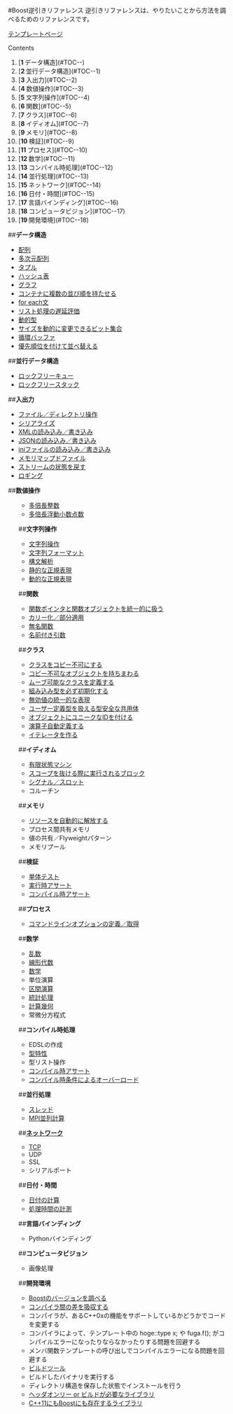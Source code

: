 #Boost逆引きリファレンス
逆引きリファレンスは、やりたいことから方法を調べるためのリファレンスです。

[テンプレートページ](https://sites.google.com/site/boostjp/tips/template_page)


Contents
<ol class='goog-toc'><li class='goog-toc'>[<strong>1 </strong>データ構造](#TOC--)</li><li class='goog-toc'>[<strong>2 </strong>並行データ構造](#TOC--1)</li><li class='goog-toc'>[<strong>3 </strong>入出力](#TOC--2)</li><li class='goog-toc'>[<strong>4 </strong>数値操作](#TOC--3)</li><li class='goog-toc'>[<strong>5 </strong>文字列操作](#TOC--4)</li><li class='goog-toc'>[<strong>6 </strong>関数](#TOC--5)</li><li class='goog-toc'>[<strong>7 </strong>クラス](#TOC--6)</li><li class='goog-toc'>[<strong>8 </strong>イディオム](#TOC--7)</li><li class='goog-toc'>[<strong>9 </strong>メモリ](#TOC--8)</li><li class='goog-toc'>[<strong>10 </strong>検証](#TOC--9)</li><li class='goog-toc'>[<strong>11 </strong>プロセス](#TOC--10)</li><li class='goog-toc'>[<strong>12 </strong>数学](#TOC--11)</li><li class='goog-toc'>[<strong>13 </strong>コンパイル時処理](#TOC--12)</li><li class='goog-toc'>[<strong>14 </strong>並行処理](#TOC--13)</li><li class='goog-toc'>[<strong>15 </strong>ネットワーク](#TOC--14)</li><li class='goog-toc'>[<strong>16 </strong>日付・時間](#TOC--15)</li><li class='goog-toc'>[<strong>17 </strong>言語バインディング](#TOC--16)</li><li class='goog-toc'>[<strong>18 </strong>コンピュータビジョン](#TOC--17)</li><li class='goog-toc'>[<strong>19 </strong>開発環境](#TOC--18)</li></ol>




##<b>データ構造</b>

- [配列](https://sites.google.com/site/boostjp/tips/array)
- [多次元配列](https://sites.google.com/site/boostjp/tips/multi_array)
- [タプル](https://sites.google.com/site/boostjp/tips/tuple)
- [ハッシュ表](https://sites.google.com/site/boostjp/tips/hashmap)
- [グラフ](https://sites.google.com/site/boostjp/tips/graph)
- [コンテナに複数の並び順を持たせる](https://sites.google.com/site/boostjp/tips/multi_index)
- [for each文](https://sites.google.com/site/boostjp/tips/foreach)
- [リスト処理の遅延評価](https://sites.google.com/site/boostjp/tips/list)
- [動的型](https://sites.google.com/site/boostjp/tips/dynamic_type)
- [サイズを動的に変更できるビット集合](https://sites.google.com/site/boostjp/tips/dynamic_bitset)
- [循環バッファ](https://sites.google.com/site/boostjp/tips/circular_buffer)
- [優先順位を付けて並べ替える](https://sites.google.com/site/boostjp/tips/priority_sort)

##<b>並行データ構造</b>

- [ロックフリーキュー](https://sites.google.com/site/boostjp/tips/lockfree-queue)
- [ロックフリースタック](https://sites.google.com/site/boostjp/tips/lockfree-stack)

##<b>入出力</b>

- [ファイル／ディレクトリ操作](https://sites.google.com/site/boostjp/tips/filesystem)
- [シリアライズ](https://sites.google.com/site/boostjp/tips/serialize)
- [XMLの読み込み／書き込み](https://sites.google.com/site/boostjp/tips/xml)
- [JSONの読み込み／書き込み](https://sites.google.com/site/boostjp/tips/json)
- [iniファイルの読み込み／書き込み](https://sites.google.com/site/boostjp/tips/ini)
- [メモリマップドファイル](https://sites.google.com/site/boostjp/tips/memory_mapped_file)
- [ストリームの状態を戻す](https://sites.google.com/site/boostjp/tips/io_state)
- [ロギング](https://sites.google.com/site/boostjp/tips/logging)

##<b>数値操作</b>
<ul/>


- [多倍長整数](https://sites.google.com/site/boostjp/tips/multiprec-int)
- [多倍長浮動小数点数](https://sites.google.com/site/boostjp/tips/multiprec-float)

##<b>文字列操作</b>

- [文字列操作](https://sites.google.com/site/boostjp/tips/string_algo)
- [文字列フォーマット](https://sites.google.com/site/boostjp/tips/format)
- [構文解析](https://sites.google.com/site/boostjp/tips/parser)
- [静的な正規表現](https://sites.google.com/site/boostjp/tips/static_regex)
- [動的な正規表現](https://sites.google.com/site/boostjp/tips/dynamic_regex)

##<b>関数</b>

- [関数ポインタと関数オブジェクトを統一的に扱う](https://sites.google.com/site/boostjp/tips/function)
- [カリー化／部分適用](https://sites.google.com/site/boostjp/tips/partial_eval)
- [無名関数](https://sites.google.com/site/boostjp/tips/lambda)
- [名前付き引数](https://sites.google.com/site/boostjp/tips/named_parameter)

##<b>クラス</b>

- [クラスをコピー不可にする](https://sites.google.com/site/boostjp/tips/noncopyable)
- [コピー不可なオブジェクトを持ちまわる](https://sites.google.com/site/boostjp/tips/noncopyable_container)
- [ムーブ可能なクラスを定義する](https://sites.google.com/site/boostjp/tips/move)
- [組み込み型を必ず初期化する](https://sites.google.com/site/boostjp/tips/initialize)
- [無効値の統一的な表現](https://sites.google.com/site/boostjp/tips/optional)
- [ユーザー定義型を扱える型安全な共用体](https://sites.google.com/site/boostjp/tips/variant)
- [オブジェクトにユニークなIDを付ける](https://sites.google.com/site/boostjp/tips/uuid)
- [演算子自動定義する](https://sites.google.com/site/boostjp/tips/operators)
- [イテレータを作る](https://sites.google.com/site/boostjp/tips/iterator)

##<b>イディオム</b>

- [有限状態マシン](https://sites.google.com/site/boostjp/tips/finite_state_machine)
- [スコープを抜ける際に実行されるブロック](https://sites.google.com/site/boostjp/tips/scope_guard)
- [シグナル／スロット](https://sites.google.com/site/boostjp/tips/signals)
- コルーチン

##<b>メモリ</b>

- [リソースを自動的に解放する](https://sites.google.com/site/boostjp/tips/smart_ptr)
- プロセス間共有メモリ
- 値の共有／Flyweightパターン
- メモリプール

##<b>検証</b>


- [単体テスト](https://sites.google.com/site/boostjp/tips/unit_test)
- [実行時アサート](https://sites.google.com/site/boostjp/tips/dynamic_assert)
- [コンパイル時アサート](https://sites.google.com/site/boostjp/tips/static_assert)

##<b>プロセス</b>


- [コマンドラインオプションの定義／取得](https://sites.google.com/site/boostjp/tips/program_options)

##<b>数学</b>

- [乱数](https://sites.google.com/site/boostjp/tips/random)
- [線形代数](https://sites.google.com/site/boostjp/tips/linear-algebra)
- [数学](https://sites.google.com/site/boostjp/tips/math)
- 単位演算
- [区間演算](https://sites.google.com/site/boostjp/tips/interval_arithmetic)
- [統計処理](https://sites.google.com/site/boostjp/tips/statistics)
- [計算幾何](https://sites.google.com/site/boostjp/tips/geometry)
- 常微分方程式

##<b>コンパイル時処理</b>

- EDSLの作成
- [型特性](https://sites.google.com/site/boostjp/tips/type_traits)
- 型リスト操作
- [コンパイル時アサート](https://sites.google.com/site/boostjp/tips/static_assert)
- [コンパイル時条件によるオーバーロード](https://sites.google.com/site/boostjp/tips/constcond_overload)

##<b>並行処理</b>


- [スレッド](https://sites.google.com/site/boostjp/tips/thread)
- [MPI並列計算](https://sites.google.com/site/boostjp/tips/mpi)

##<b>[ネットワーク](https://sites.google.com/site/boostjp/tips/network)</b>

- [TCP](https://sites.google.com/site/boostjp/tips/network/tcp)
- UDP
- SSL
- シリアルポート

##<b>日付・時間</b>


- [日付の計算](https://sites.google.com/site/boostjp/tips/date_time)
- [処理時間の計測](https://sites.google.com/site/boostjp/tips/timer)

##<b>言語バインディング</b>


- Pythonバインディング

##<b>コンピュータビジョン</b>


- 画像処理

##<b>開発環境</b>

- [Boostのバージョンを調べる](https://sites.google.com/site/boostjp/tips/version)
- [コンパイラ間の差を吸収する](https://sites.google.com/site/boostjp/tips/config)
- コンパイラが、あるC++0xの機能をサポートしているかどうかでコードを変更する
- コンパイラによって、テンプレート中の hoge<T>::type x; や fuga.f(); がコンパイルエラーになったりならなかったりする問題を回避する
- メンバ関数テンプレートの呼び出しでコンパイルエラーになる問題を回避する
- [ビルドツール](https://sites.google.com/site/boostjp/tips/build)
- ビルドしたバイナリを実行する
- ディレクトリ構造を保存した状態でインストールを行う
- [ヘッダオンリー or ビルドが必要なライブラリ](https://sites.google.com/site/boostjp/tips/build_link)
- [C++11にもBoostにも存在するライブラリ](https://sites.google.com/site/boostjp/tips/cxx11-boost-mapping)
